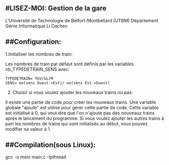 #LISEZ-MOI: Gestion de la gare
---

L'Université de Technologie de Belfort-Montbéliard (UTBM)
Département Génie Informatique
Li Dachen



##Configuration:
---
1.Initialiser les nombres de train: 

Les nombres de train par défaut sont définis par les variables 	nb_TYPEDETRAIN_SENS avec:

	TYPEDETRAIN= TGV/GL/M
	SENS= oe(sens Ouest->Est)/ eo(sens Est->Ouest)

2. Choisir si vous voulez ajouter les nouveaux trains ou pas:

Il existe une partie de code pour créer les nouveaux trains. Une variable globale "ajoute" est utilisé pour gérer cette partie de code. Cette variable est initialisé à 0, qui veut dire que l'on n'ajoute pas des nouveaux trains après le lancement du programme. Si vous voulez ajouter les autres trains à part les nombres de trains qui sont initialisés au début, vous pouvez modifier sa valeur à 1.    



##Compilation(sous Linux):
---
gcc -o main main.c -lpthread
